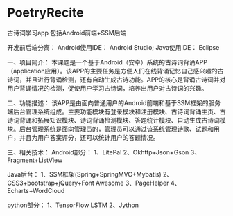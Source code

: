 # PoetryRecite
古诗词学习app 包括Android前端+SSM后端

开发前后端分离：
Android使用IDE： Android Studio;
Java使用IDE： Eclipse

一、项目简介：
  本课题是一个基于Android（安卓）系统的古诗词背诵APP（application应用）。该APP的主要任务是方便人们在线背诵记忆自己感兴趣的古诗词，并且进行背诵检测，还有自动生成古诗功能。APP的核心是背诵古诗词并对用户背诵情况的检测，促使用户学习古诗词，培养出用户对古诗词的兴趣。

二、功能描述：
  该APP是由面向普通用户的Android前端和基于SSM框架的服务端后台管理系统组成。主要功能模块有登录模块和注册模块、古诗词背诵主页、古诗词背诵和拓展知识模块、诗词背诵检测模块、答题统计模块、自动生成古诗词模块。后台管理系统是面向管理员的，管理员可以通过该系统管理诗歌、试题和用户，并且为用户答案评分，还可以统计用户的答题情况。

三、相关技术：
Android部分：
1、LitePal
2、Okhttp+Json+Gson
3、Fragment+ListView

Java后台：
1、SSM框架(Spring+SpringMVC+Mybatis)
2、CSS3+bootstrap+jQuery+Font Awesome
3、PageHelper
4、Echarts+WordCloud

python部分：
1、TensorFlow   LSTM
2、Jython


